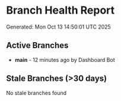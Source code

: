 # Branch Health Report
Generated: Mon Oct 13 14:50:01 UTC 2025

## Active Branches
- **main** - 12 minutes ago by Dashboard Bot

## Stale Branches (>30 days)
No stale branches found
